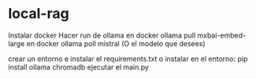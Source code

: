 # local-rag

Instalar docker
Hacer run de ollama en docker
ollama pull mxbai-embed-large en docker
ollama poll mistral (O el modelo que desees)

crear un entorno e instalar el requirements.txt
o instalar en el entorno:
  pip install ollama chromadb
ejecutar el main.py

